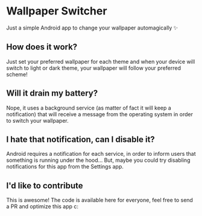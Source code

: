 # Wallpaper Switcher
Just a simple Android app to change your wallpaper automagically ✨

## How does it work?
Just set your preferred wallpaper for each theme and when your device will switch to light or dark theme, your wallpaper will follow your preferred scheme!

## Will it drain my battery?
Nope, it uses a background service (as matter of fact it will keep a notification) that will receive a message from the operating system in order to switch your wallpaper.

## I hate that notification, can I disable it?
Android requires a notification for each service, in order to inform users that something is running under the hood... But, maybe you could try disabling notifications for this app from the Settings app.

## I'd like to contribute
This is awesome! The code is available here for everyone, feel free to send a PR and optimize this app c: